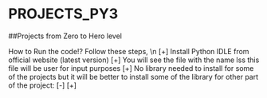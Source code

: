 # PROJECTS_PY3
##Projects from Zero to Hero level

How to Run the code!? Follow these steps, \n
[+] Install Python IDLE from official website (latest version)
[+] You will see the file with the name lss this file will be user for input purposes
[+] No library needed to install for some of the projects but it will be better to install some of the library for other part of the project:
    [-]
[+]
